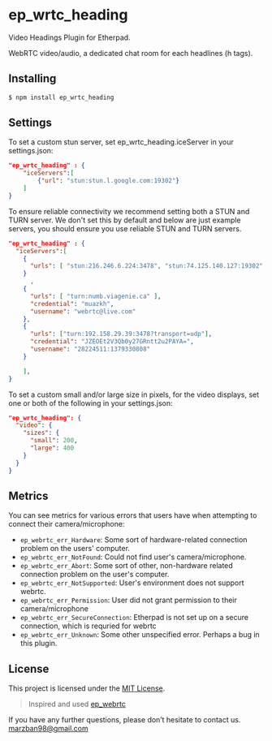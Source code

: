 # ep_wrtc_heading
Video Headings Plugin for Etherpad.

WebRTC video/audio, a dedicated chat room for each headlines (h tags).  

## Installing

```bash
$ npm install ep_wrtc_heading
```

## Settings
To set a custom stun server, set ep_wrtc_heading.iceServer in your settings.json:
```json
"ep_wrtc_heading" : {
    "iceServers":[
        {"url": "stun:stun.l.google.com:19302"}
    ]
}
```

To ensure reliable connectivity we recommend setting both a STUN and TURN server. We don't set this by default and below are just example servers, you should ensure you use reliable STUN and TURN servers.
```json
"ep_wrtc_heading" : {
  "iceServers":[
    {
      "urls": [ "stun:216.246.6.224:3478", "stun:74.125.140.127:19302", "stun:[2a00:1450:400c:c08::7f]:19302" ]
    }
      ,
    {
      "urls": [ "turn:numb.viagenie.ca" ],
      "credential": "muazkh",
      "username": "webrtc@live.com"
    },
    {
      "urls": ["turn:192.158.29.39:3478?transport=udp"],
      "credential": "JZEOEt2V3Qb0y27GRntt2u2PAYA=",
      "username": "28224511:1379330808"
    }

    ],
}
```

To set a custom small and/or large size in pixels, for the video displays, set one or both of the following in your settings.json:
```json
"ep_wrtc_heading": {
  "video": {
    "sizes": {
      "small": 200,
      "large": 400
    }
  }
}
```

## Metrics
You can see metrics for various errors that users have when attempting to connect their camera/microphone:

* `ep_webrtc_err_Hardware`: Some sort of hardware-related connection problem on the users' computer.
* `ep_webrtc_err_NotFound`: Could not find user's camera/microphone.
* `ep_webrtc_err_Abort`: Some sort of other, non-hardware related connection problem on the user's computer.
* `ep_webrtc_err_NotSupported`: User's environment does not support webrtc.
* `ep_webrtc_err_Permission`: User did not grant permission to their camera/microphone
* `ep_webrtc_err_SecureConnection`: Etherpad is not set up on a secure connection, which is requried for webrtc
* `ep_webrtc_err_Unknown`: Some other unspecified error. Perhaps a bug in this plugin.



## License
This project is licensed under the [MIT License](./LICENSE).

> Inspired and used [ep_webrtc](https://github.com/ether/ep_webrtc)

If you have any further questions, please don’t hesitate to contact us.
<marzban98@gmail.com>